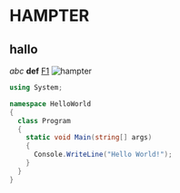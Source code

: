 # **HAMPTER**
## hallo
*abc* **def**
[F1](https://s3-eu-west-1.amazonaws.com/racingnews-v2-prod/2022/Leclerc/_1125x633_crop_center-center_85_none/XPB_1161313_HiRes.jpg?v=1658581251)
![hampter](https://i.kym-cdn.com/entries/icons/facebook/000/036/317/Screen_Shot_2021-01-18_at_1.13.24_PM.jpg)


```c#
using System;

namespace HelloWorld
{
  class Program
  {
    static void Main(string[] args)
    {
      Console.WriteLine("Hello World!");    
    }
  }
}
```
